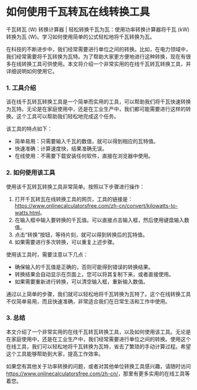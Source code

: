 如何使用千瓦转瓦在线转换工具
==============

千瓦转瓦 (W) 转换计算器 | 轻松转换千瓦为瓦：使用功率转换计算器将千瓦 (kW) 转换为瓦 (W)。学习如何使用简单的公式轻松地将千瓦转换为瓦。

在科技的不断进步中，我们经常需要进行单位之间的转换。比如，在电力领域中，我们经常需要将千瓦转换为瓦特。为了帮助大家更方便地进行这种转换，现在有很多在线转换工具可供使用。本文将介绍一个非常实用的在线千瓦转瓦转换工具，并详细说明如何使用它。

### 1. 工具介绍

该在线千瓦转瓦转换工具是一个简单而实用的工具，可以帮助我们将千瓦快速转换为瓦特。无论是在家庭使用中，还是在工业生产中，我们都可能需要进行这样的转换。这个工具可以帮助我们轻松地完成这个任务。

该工具的特点如下：

- 简单易用：只需要输入千瓦的数值，就可以得到相应的瓦特值。
- 快速准确：计算速度快，结果准确无误。
- 在线使用：不需要下载安装任何软件，直接在浏览器中使用。

### 2. 如何使用该工具

使用该千瓦转瓦转换工具非常简单。按照以下步骤进行操作：

1. 打开千瓦转瓦在线转换工具的网页，工具的链接是：<https://www.onlinecalculatorsfree.com/zh-cn/convert/kilowatts-to-watts.html>。
2. 在输入框中输入要转换的千瓦值。可以直接点击输入框，然后使用键盘输入数值。
3. 点击“转换”按钮，等待片刻，就可以得到转换后的瓦特值。
4. 如果需要进行多次转换，可以重复上述步骤。

使用该工具时，需要注意以下几点：

- 确保输入的千瓦值是正确的，否则可能得到错误的转换结果。
- 转换结果会自动显示在页面上，您可以将其复制下来，或者直接使用。
- 如果需要重新进行转换，可以清空输入框，重新输入数值。

通过以上简单的步骤，我们就可以轻松地将千瓦转换为瓦特了。这个在线转换工具不仅简单易用，而且快速准确，非常适合我们在日常生活和工作中使用。

### 3. 总结

本文介绍了一个非常实用的在线千瓦转瓦转换工具，以及如何使用该工具。无论是在家庭使用中，还是在工业生产中，我们经常需要进行单位之间的转换。使用这个在线工具，我们可以轻松地将千瓦转换为瓦特，省去了繁琐的手动计算过程。希望这个工具能够帮助到大家，提高工作效率。

如果您有其他关于功率转换的问题，或者对其他单位转换工具感兴趣，请随时访问<https://www.onlinecalculatorsfree.com/zh-cn/>，那里有更多实用的在线工具等着您。